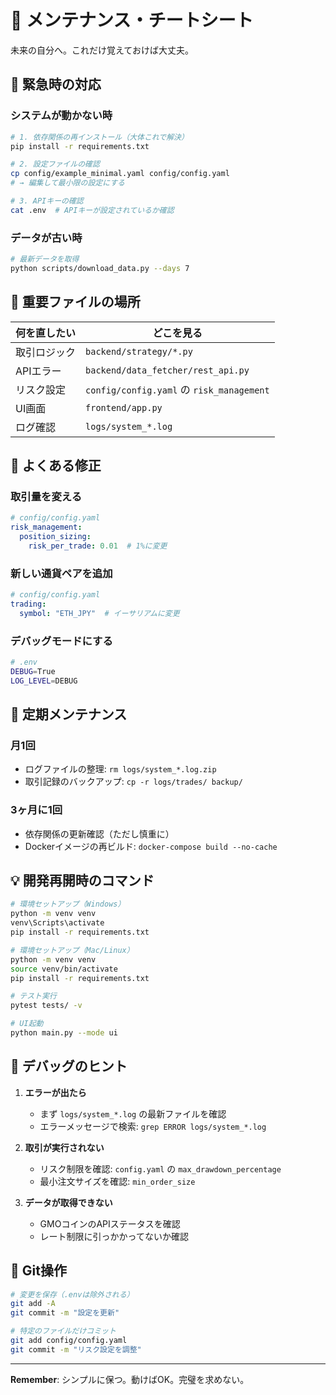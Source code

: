 # 🔧 メンテナンス・チートシート

未来の自分へ。これだけ覚えておけば大丈夫。

## 🚨 緊急時の対応

### システムが動かない時
```bash
# 1. 依存関係の再インストール（大体これで解決）
pip install -r requirements.txt

# 2. 設定ファイルの確認
cp config/example_minimal.yaml config/config.yaml
# → 編集して最小限の設定にする

# 3. APIキーの確認
cat .env  # APIキーが設定されているか確認
```

### データが古い時
```bash
# 最新データを取得
python scripts/download_data.py --days 7
```

## 📍 重要ファイルの場所

| 何を直したい | どこを見る |
|------------|----------|
| 取引ロジック | `backend/strategy/*.py` |
| APIエラー | `backend/data_fetcher/rest_api.py` |
| リスク設定 | `config/config.yaml` の `risk_management` |
| UI画面 | `frontend/app.py` |
| ログ確認 | `logs/system_*.log` |

## 🎯 よくある修正

### 取引量を変える
```yaml
# config/config.yaml
risk_management:
  position_sizing:
    risk_per_trade: 0.01  # 1%に変更
```

### 新しい通貨ペアを追加
```yaml
# config/config.yaml
trading:
  symbol: "ETH_JPY"  # イーサリアムに変更
```

### デバッグモードにする
```bash
# .env
DEBUG=True
LOG_LEVEL=DEBUG
```

## 🔄 定期メンテナンス

### 月1回
- ログファイルの整理: `rm logs/system_*.log.zip`
- 取引記録のバックアップ: `cp -r logs/trades/ backup/`

### 3ヶ月に1回
- 依存関係の更新確認（ただし慎重に）
- Dockerイメージの再ビルド: `docker-compose build --no-cache`

## 💡 開発再開時のコマンド

```bash
# 環境セットアップ（Windows）
python -m venv venv
venv\Scripts\activate
pip install -r requirements.txt

# 環境セットアップ（Mac/Linux）
python -m venv venv
source venv/bin/activate
pip install -r requirements.txt

# テスト実行
pytest tests/ -v

# UI起動
python main.py --mode ui
```

## 🐛 デバッグのヒント

1. **エラーが出たら**
   - まず `logs/system_*.log` の最新ファイルを確認
   - エラーメッセージで検索: `grep ERROR logs/system_*.log`

2. **取引が実行されない**
   - リスク制限を確認: `config.yaml` の `max_drawdown_percentage`
   - 最小注文サイズを確認: `min_order_size`

3. **データが取得できない**
   - GMOコインのAPIステータスを確認
   - レート制限に引っかかってないか確認

## 📝 Git操作

```bash
# 変更を保存（.envは除外される）
git add -A
git commit -m "設定を更新"

# 特定のファイルだけコミット
git add config/config.yaml
git commit -m "リスク設定を調整"
```

---
**Remember**: シンプルに保つ。動けばOK。完璧を求めない。
